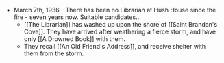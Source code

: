 - March 7th, 1936 - There has been no Librarian at Hush House since the fire - seven years now. Suitable candidates... 
	- [[The Librarian]] has washed up upon the shore of [[Saint Brandan's Cove]]. They have arrived after weathering a fierce storm, and have only [[A Drowned Book]] with them. 
	- They recall [[An Old Friend's Address]], and receive shelter with them from the storm. 